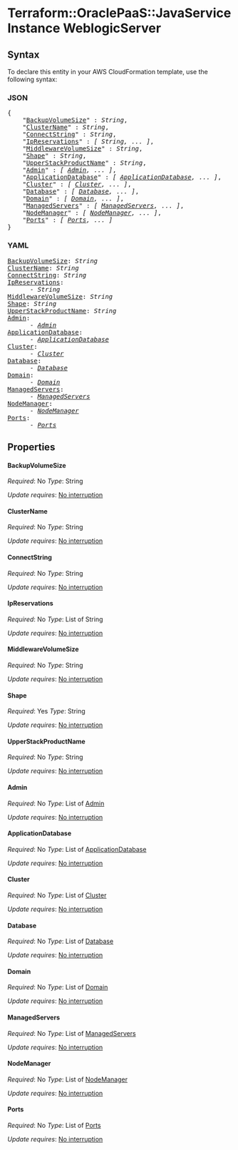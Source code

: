# Terraform::OraclePaaS::JavaServiceInstance WeblogicServer

## Syntax

To declare this entity in your AWS CloudFormation template, use the following syntax:

### JSON

<pre>
{
    "<a href="#backupvolumesize" title="BackupVolumeSize">BackupVolumeSize</a>" : <i>String</i>,
    "<a href="#clustername" title="ClusterName">ClusterName</a>" : <i>String</i>,
    "<a href="#connectstring" title="ConnectString">ConnectString</a>" : <i>String</i>,
    "<a href="#ipreservations" title="IpReservations">IpReservations</a>" : <i>[ String, ... ]</i>,
    "<a href="#middlewarevolumesize" title="MiddlewareVolumeSize">MiddlewareVolumeSize</a>" : <i>String</i>,
    "<a href="#shape" title="Shape">Shape</a>" : <i>String</i>,
    "<a href="#upperstackproductname" title="UpperStackProductName">UpperStackProductName</a>" : <i>String</i>,
    "<a href="#admin" title="Admin">Admin</a>" : <i>[ <a href="weblogicserver-admin.md">Admin</a>, ... ]</i>,
    "<a href="#applicationdatabase" title="ApplicationDatabase">ApplicationDatabase</a>" : <i>[ <a href="weblogicserver-applicationdatabase.md">ApplicationDatabase</a>, ... ]</i>,
    "<a href="#cluster" title="Cluster">Cluster</a>" : <i>[ <a href="weblogicserver-cluster.md">Cluster</a>, ... ]</i>,
    "<a href="#database" title="Database">Database</a>" : <i>[ <a href="weblogicserver-database.md">Database</a>, ... ]</i>,
    "<a href="#domain" title="Domain">Domain</a>" : <i>[ <a href="weblogicserver-domain.md">Domain</a>, ... ]</i>,
    "<a href="#managedservers" title="ManagedServers">ManagedServers</a>" : <i>[ <a href="weblogicserver-managedservers.md">ManagedServers</a>, ... ]</i>,
    "<a href="#nodemanager" title="NodeManager">NodeManager</a>" : <i>[ <a href="weblogicserver-nodemanager.md">NodeManager</a>, ... ]</i>,
    "<a href="#ports" title="Ports">Ports</a>" : <i>[ <a href="weblogicserver-ports.md">Ports</a>, ... ]</i>
}
</pre>

### YAML

<pre>
<a href="#backupvolumesize" title="BackupVolumeSize">BackupVolumeSize</a>: <i>String</i>
<a href="#clustername" title="ClusterName">ClusterName</a>: <i>String</i>
<a href="#connectstring" title="ConnectString">ConnectString</a>: <i>String</i>
<a href="#ipreservations" title="IpReservations">IpReservations</a>: <i>
      - String</i>
<a href="#middlewarevolumesize" title="MiddlewareVolumeSize">MiddlewareVolumeSize</a>: <i>String</i>
<a href="#shape" title="Shape">Shape</a>: <i>String</i>
<a href="#upperstackproductname" title="UpperStackProductName">UpperStackProductName</a>: <i>String</i>
<a href="#admin" title="Admin">Admin</a>: <i>
      - <a href="weblogicserver-admin.md">Admin</a></i>
<a href="#applicationdatabase" title="ApplicationDatabase">ApplicationDatabase</a>: <i>
      - <a href="weblogicserver-applicationdatabase.md">ApplicationDatabase</a></i>
<a href="#cluster" title="Cluster">Cluster</a>: <i>
      - <a href="weblogicserver-cluster.md">Cluster</a></i>
<a href="#database" title="Database">Database</a>: <i>
      - <a href="weblogicserver-database.md">Database</a></i>
<a href="#domain" title="Domain">Domain</a>: <i>
      - <a href="weblogicserver-domain.md">Domain</a></i>
<a href="#managedservers" title="ManagedServers">ManagedServers</a>: <i>
      - <a href="weblogicserver-managedservers.md">ManagedServers</a></i>
<a href="#nodemanager" title="NodeManager">NodeManager</a>: <i>
      - <a href="weblogicserver-nodemanager.md">NodeManager</a></i>
<a href="#ports" title="Ports">Ports</a>: <i>
      - <a href="weblogicserver-ports.md">Ports</a></i>
</pre>

## Properties

#### BackupVolumeSize

_Required_: No
_Type_: String

_Update requires_: [No interruption](https://docs.aws.amazon.com/AWSCloudFormation/latest/UserGuide/using-cfn-updating-stacks-update-behaviors.html#update-no-interrupt)

#### ClusterName

_Required_: No
_Type_: String

_Update requires_: [No interruption](https://docs.aws.amazon.com/AWSCloudFormation/latest/UserGuide/using-cfn-updating-stacks-update-behaviors.html#update-no-interrupt)

#### ConnectString

_Required_: No
_Type_: String

_Update requires_: [No interruption](https://docs.aws.amazon.com/AWSCloudFormation/latest/UserGuide/using-cfn-updating-stacks-update-behaviors.html#update-no-interrupt)

#### IpReservations

_Required_: No
_Type_: List of String

_Update requires_: [No interruption](https://docs.aws.amazon.com/AWSCloudFormation/latest/UserGuide/using-cfn-updating-stacks-update-behaviors.html#update-no-interrupt)

#### MiddlewareVolumeSize

_Required_: No
_Type_: String

_Update requires_: [No interruption](https://docs.aws.amazon.com/AWSCloudFormation/latest/UserGuide/using-cfn-updating-stacks-update-behaviors.html#update-no-interrupt)

#### Shape

_Required_: Yes
_Type_: String

_Update requires_: [No interruption](https://docs.aws.amazon.com/AWSCloudFormation/latest/UserGuide/using-cfn-updating-stacks-update-behaviors.html#update-no-interrupt)

#### UpperStackProductName

_Required_: No
_Type_: String

_Update requires_: [No interruption](https://docs.aws.amazon.com/AWSCloudFormation/latest/UserGuide/using-cfn-updating-stacks-update-behaviors.html#update-no-interrupt)

#### Admin

_Required_: No
_Type_: List of <a href="weblogicserver-admin.md">Admin</a>

_Update requires_: [No interruption](https://docs.aws.amazon.com/AWSCloudFormation/latest/UserGuide/using-cfn-updating-stacks-update-behaviors.html#update-no-interrupt)

#### ApplicationDatabase

_Required_: No
_Type_: List of <a href="weblogicserver-applicationdatabase.md">ApplicationDatabase</a>

_Update requires_: [No interruption](https://docs.aws.amazon.com/AWSCloudFormation/latest/UserGuide/using-cfn-updating-stacks-update-behaviors.html#update-no-interrupt)

#### Cluster

_Required_: No
_Type_: List of <a href="weblogicserver-cluster.md">Cluster</a>

_Update requires_: [No interruption](https://docs.aws.amazon.com/AWSCloudFormation/latest/UserGuide/using-cfn-updating-stacks-update-behaviors.html#update-no-interrupt)

#### Database

_Required_: No
_Type_: List of <a href="weblogicserver-database.md">Database</a>

_Update requires_: [No interruption](https://docs.aws.amazon.com/AWSCloudFormation/latest/UserGuide/using-cfn-updating-stacks-update-behaviors.html#update-no-interrupt)

#### Domain

_Required_: No
_Type_: List of <a href="weblogicserver-domain.md">Domain</a>

_Update requires_: [No interruption](https://docs.aws.amazon.com/AWSCloudFormation/latest/UserGuide/using-cfn-updating-stacks-update-behaviors.html#update-no-interrupt)

#### ManagedServers

_Required_: No
_Type_: List of <a href="weblogicserver-managedservers.md">ManagedServers</a>

_Update requires_: [No interruption](https://docs.aws.amazon.com/AWSCloudFormation/latest/UserGuide/using-cfn-updating-stacks-update-behaviors.html#update-no-interrupt)

#### NodeManager

_Required_: No
_Type_: List of <a href="weblogicserver-nodemanager.md">NodeManager</a>

_Update requires_: [No interruption](https://docs.aws.amazon.com/AWSCloudFormation/latest/UserGuide/using-cfn-updating-stacks-update-behaviors.html#update-no-interrupt)

#### Ports

_Required_: No
_Type_: List of <a href="weblogicserver-ports.md">Ports</a>

_Update requires_: [No interruption](https://docs.aws.amazon.com/AWSCloudFormation/latest/UserGuide/using-cfn-updating-stacks-update-behaviors.html#update-no-interrupt)

